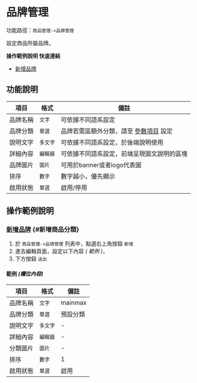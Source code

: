 # 品牌管理

功能路徑：`商品管理->品牌管理`

設定商品所屬品牌。

**操作範例說明 快速連結**

* [新增品牌](/guide/product-grading#新增商品分類)

## 功能說明

| 項目 | 格式 | 備註 |
| --- | --- | --- |
| 品牌名稱 | `文字` | 可依據不同語系設定 |
| 品牌分類 | `單選` | 品牌若需區額外分類，請至 [參數項目](/guide/site-parameter-item) 設定 |
| 說明文字 | `多文字` | 可依據不同語系設定，於後端說明使用 |
| 詳細內容 | `編輯器` | 可依據不同語系設定，前端呈現圖文說明的區塊 |
| 品牌圖片 | `圖片` | 可用於banner或者logo代表圖 |
| 排序 | `數字` | 數字越小，優先顯示 |
| 啟用狀態 | `單選` | 啟用/停用 |

## 操作範例說明

### [新增品牌](/guide/product-grading#新增商品分類) {#新增商品分類}

1. 於 `商品管理->品牌管理` 列表中，點選右上角按鈕 `新增` 
2. 進去編輯頁面，設定以下內容 _( 範例 )_，
3. 下方按鈕 `送出`

#### 範例 _(欄位內容)_

| 項目 | 格式 | 備註 |
| --- | --- | --- |
| 品牌名稱 | `文字` | mainmax |
| 品牌分類 | `單選` | 預設分類 |
| 說明文字 | `多文字` | - |
| 詳細內容 | `編輯器` | - |
| 分類圖片 | `圖片` | - |
| 排序 | `數字` | 1 |
| 啟用狀態 | `單選` | 啟用 |
